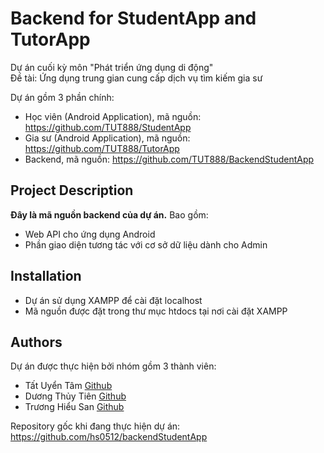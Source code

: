 # Backend for StudentApp and TutorApp
Dự án cuối kỳ môn "Phát triển ứng dụng di động"<br>
Đề tài: Ứng dụng trung gian cung cấp dịch vụ tìm kiếm gia sư <br>

Dự án gồm 3 phần chính: <br>
- Học viên (Android Application), mã nguồn: https://github.com/TUT888/StudentApp
- Gia sư (Android Application), mã nguồn: https://github.com/TUT888/TutorApp
- Backend, mã nguồn: https://github.com/TUT888/BackendStudentApp

## Project Description
**Đây là mã nguồn backend của dự án.** Bao gồm: <br> 
- Web API cho ứng dụng Android
- Phần giao diện tương tác với cơ sở dữ liệu dành cho Admin

## Installation
- Dự án sử dụng XAMPP để cài đặt localhost
- Mã nguồn được đặt trong thư mục htdocs tại nơi cài đặt XAMPP

## Authors
Dự án được thực hiện bởi nhóm gồm 3 thành viên:
- Tất Uyển Tâm [Github](https://github.com/TUT888)
- Dương Thủy Tiên [Github](https://github.com/tienduong-21)
- Trương Hiểu San [Github](https://github.com/hs0512)

Repository gốc khi đang thực hiện dự án: https://github.com/hs0512/backendStudentApp

